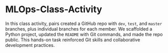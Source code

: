 # MLOps-Class-Activity
In this class activity, pairs created a GitHub repo with `dev`, `test`, and `master` branches, plus individual branches for each member. We scaffolded a Python project, updated the `README` with Git commands, and made the repo public. This hands-on task reinforced Git skills and collaborative development practices.
